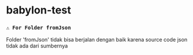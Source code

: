 # babylon-test

### `⚠️ For Folder fromJson`
Folder 'fromJson' tidak bisa berjalan dengan baik karena source code json tidak ada dari sumbernya